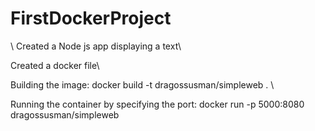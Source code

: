 # FirstDockerProject
\\
Created a Node js app displaying a text\

Created a docker file\

Building the image: docker build -t dragossusman/simpleweb . \

Running the container by specifying the port: docker run -p 5000:8080 dragossusman/simpleweb
